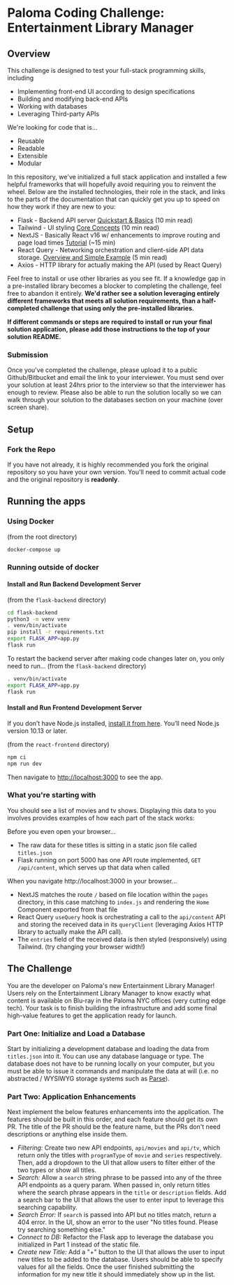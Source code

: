 # Paloma Coding Challenge: Entertainment Library Manager

## Overview

This challenge is designed to test your full-stack programming skills, including

* Implementing front-end UI according to design specifications
* Building and modifying back-end APIs
* Working with databases
* Leveraging Third-party APIs

We're looking for code that is...

* Reusable
* Readable
* Extensible
* Modular

In this repository, we've initialized a full stack application and installed a few helpful frameworks that will hopefully avoid requiring you to reinvent the wheel. Below are the installed technologies, their role in the stack, and links to the parts of the documentation that can quickly get you up to speed on how they work if they are new to you:

* Flask - Backend API server [Quickstart & Basics](https://flask.palletsprojects.com/en/2.0.x/quickstart/) (10 min read)
* Tailwind - UI styling [Core Concepts](https://tailwindcss.com/docs/utility-first) (10 min read)
* NextJS - Basically React v16 w/ enhancements to improve routing and page load times [Tutorial](https://nextjs.org/learn/basics/create-nextjs-app?utm_source=next-site&utm_medium=nav-cta&utm_campaign=next-website) (\~15 min)
* React Query - Networking orchestration and client-side API data storage. [Overview and Simple Example](https://react-query.tanstack.com/overview) (5 min read)
* Axios - HTTP library for actually making the API (used by React Query)

Feel free to install or use other libraries as you see fit. If a knowledge gap in a pre-installed library becomes a blocker to completing the challenge, feel free to abandon it entirely. **We'd rather see a solution leveraging entirely different frameworks that meets all solution requirements, than a half-completed challenge that using only the pre-installed libraries.**

**If different commands or steps are required to install or run your final solution application, please add those instructions to the top of your solution README.**

### Submission

Once you've completed the challenge, please upload it to a public Github/Bitbucket and email the link to your interviewer. You must send over your solution at least 24hrs prior to the interview so that the interviewer has enough to review. Please also be able to run the solution locally so we can walk through your solution to the databases section on your machine (over screen share).

## Setup

### Fork the Repo

If you have not already, it is highly recommended you fork the original repository so you have your own version. You'll need to commit actual code and the original repository is **readonly**.

## Running the apps
### Using Docker
(from the root directory)
```bash
docker-compose up
```

### Running outside of docker
#### Install and Run Backend Development Server
(from the `flask-backend` directory)
```bash
cd flask-backend
python3 -m venv venv
. venv/bin/activate
pip install -r requirements.txt
export FLASK_APP=app.py
flask run
```

To restart the backend server after making code changes later on, you only need to run...
(from the `flask-backend` directory)
```bash
. venv/bin/activate
export FLASK_APP=app.py
flask run
```

#### Install and Run Frontend Development Server

If you don’t have Node.js installed, [install it from here](https://nodejs.org/en/). You’ll need Node.js version 10.13 or later.

(from the `react-frontend` directory)
```bash
npm ci
npm run dev
```

Then navigate to [http://localhost:3000](http://localhost:3000) to see the app.

### What you're starting with

You should see a list of movies and tv shows. Displaying this data to you involves provides examples of how each part of the stack works:

Before you even open your browser...

* The raw data for these titles is sitting in a static json file called `titles.json`
* Flask running on port 5000 has one API route implemented, `GET /api/content`, which serves up that data when called

When you navigate http://localhost:3000 in your browser...

* NextJS matches the route `/` based on file location within the `pages` directory, in this case matching to `index.js` and rendering the `Home` Component exported from that file
* React Query `useQuery` hook is orchestrating a call to the `api/content` API and storing the received data in its `queryClient` (leveraging Axios HTTP library to actually make the API call).
* The `entries` field of the received data is then styled (responsively) using Tailwind. (try changing your browser width!)

## The Challenge

You are the developer on Paloma's new Entertainment Library Manager! Users rely on the Entertainment Library Manager to know exactly what content is available on Blu-ray in the Paloma NYC offices (very cutting edge tech). Your task is to finish building the infrastructure and add some final high-value features to get the application ready for launch.

### Part One: Initialize and Load a Database

Start by initializing a development database and loading the data from `titles.json` into it. You can use any database language or type. The database does not have to be running locally on your computer, but you must be able to issue it commands and manipulate the data at will (i.e. no abstracted / WYSIWYG storage systems such as [Parse](https://parseplatform.org/)).

### Part Two: Application Enhancements

Next implement the below features enhancements into the application. The features should be built in this order, and each feature should get its own PR. The title of the PR should be the feature name, but the PRs don't need descriptions or anything else inside them.

* *Filtering:* Create two new API endpoints, `api/movies` and `api/tv`, which return only the titles with `programType` of `movie` and `series` respectively. Then, add a dropdown to the UI that allow users to filter either of the two types or show all titles.
* *Search:* Allow a `search` string phrase to be passed into any of the three API endpoints as a query param. When passed in, only return titles where the search phrase appears in the `title` or `description` fields. Add a search bar to the UI that allows the user to enter input to leverage this searching capability.
* *Search Error:* If `search` is passed into API but no titles match, return a 404 error. In the UI, show an error to the user "No titles found. Please try searching something else."
* *Connect to DB:* Refactor the Flask app to leverage the database you initialized in Part 1 instead of the static file.
* *Create new Title:* Add a "+" button to the UI that allows the user to input new titles to be added to the database. Users should be able to specify values for all the fields. Once the user finished submitting the information for my new title it should immediately show up in the list.
